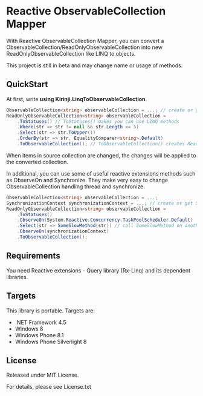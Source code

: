 Reactive ObservableCollection Mapper
====================================
With Reactive ObservableCollection Mapper, you can convert a ObservableCollection/ReadOnlyObservableCollection into new ReadOnlyObservableCollection like LINQ to objects.

This project is still in beta and may change name or usage of methods.

QuickStart
----------
At first, write **using Kirinji.LinqToObservableCollection**.
 
```csharp
ObservableCollection<string> observableCollection = ...; // create or get ObservableCollection. you can also use ReadOnlyObservableCollection
ReadOnlyObservableCollection<string> observableCollection =
    .ToStatuses() // ToStatuses() makes you can use LINQ methods
    .Where(str => str != null && str.Length >= 5)
    .Select(str => str.ToUpper())
    .OrderBy(str => str, EqualityComparer<string>.Default)
    .ToObservableCollection(); // ToObservableCollection() creates ReadOnlyObservableCollection
```

When items in source collection are changed, the changes will be applied to the converted collection.

In additional, you can use some of useful reactive extensions methods such as ObserveOn and Synchronize. They make very easy to change ObservableCollection handling thread and synchronize.

```csharp
ObservableCollection<string> observableCollection = ...;
SynchronizationContext synchronizationContext = ...; // create or get SynchronizationContext
ReadOnlyObservableCollection<string> observableCollection =
    .ToStatuses()
    .ObserveOn(System.Reactive.Concurrency.TaskPoolScheduler.Default)
    .Select(str => SomeSlowMethod(str)) // call SomeSlowMethod on another thread (prevent it using UI thread)
    .ObserveOn(synchronizationContext)
    .ToObservableCollection();
```

Requirements
------------
You need Reactive extensions - Query library (Rx-Linq) and its dependent libraries.

Targets
-------
This library is portable. Targets are:
* .NET Framework 4.5
* Windows 8
* Windows Phone 8.1
* Windows Phone Silverlight 8

License
-------
Released under MIT License.

For details, please see License.txt
